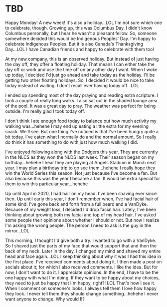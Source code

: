 # TBD

Happy Monday! A new week! It's also a holiday...LOL I'm not sure which one to celebrate, though. Growing up, this was Columbus Day. I didn't know Columbus personally, but I hear he wasn't a pleasant fellow. So, someone somewhere decided this would be Indigenous Peoples' Day. I'm happy to celebrate Indigenous Peoples. But it is also Canada's Thanksgiving Day...LOL I have Canadian friends and happy to celebrate with them too!

At my new company, this is an observed holiday. But instead of just having the day off, they offer a floating holiday. That means I can either take the day off or work and use the time off on any other day I want. When I woke up today, I decided I'd just go ahead and take today as the holiday. I'll be getting two other floating holidays. So, I decided it would be nice to take today instead of waiting. I don't recall ever having today off...LOL

I ended up spending most of the day praying and reading extra scripture. I took a couple of really long walks. I also sat out in the shaded lounge area of the pool. It was a great day to pray. The weather was perfect for being outside. I'm really glad I took today off.

I don't think I ate enough food today to balance out how much activity my walking was...hehehe I may end up eating a little extra for my evening snack. We'll see. But one thing I've noticed is that I've been hungry quite a bit today. I've eaten what I normally do and the normal amount. So I really do think it has something to do with just how much walking I did.

I've enjoyed following along with the Dodgers this year. They are currently in the NLCS as they won the NLDS last week. Their season began on my birthday...hehehe I hear they are playing at Angels Stadium in March next year. I may plan a birthday trip to go see them...hehehe I really hope they win the World Series this season. Not just because I've become a fan. But also because this was the year I became a fan. It would be extra special for them to win this particular year...hehehe

Up until April in 2020, I had hair on my head. I've been shaving ever since then. Up until early this year, I don't remember when, I've had facial hair of some kind. I've gone back and forth from a full beard and a VanDyke. Because of my weight loss, I decided I'd drop facial hair. Lately, I've been thinking about growing both my facial and top of my head hair. I've asked some people their opinions about whether I should or not. But now I realize I'm asking the wrong people. The person I need to ask is the guy in the mirror...LOL

This morning, I thought I'd give both a try. I wanted to go with a VanDyke. So I shaved just the parts of my face that would support that and then the back of my neck. Later in the day, I changed my mind and shaved my entire head and face again...LOL I keep thinking about why it was I had this idea in the first place. I've received comments about doing it. I then made a post on socials about it; for which I also received comments. I like the idea. But for now, I don't want to do it. I appreciate opinions. In the end, I have to be the one happy with what I'm doing. If they want to be happy about my choices, they need to just be happy that I'm happy, right?! LOL That's how I see it. When I comment on someone's looks, I always tell them I love how happy they look. I never tell them they should change something...hehehe I never want anyone to change. Why would I!?

